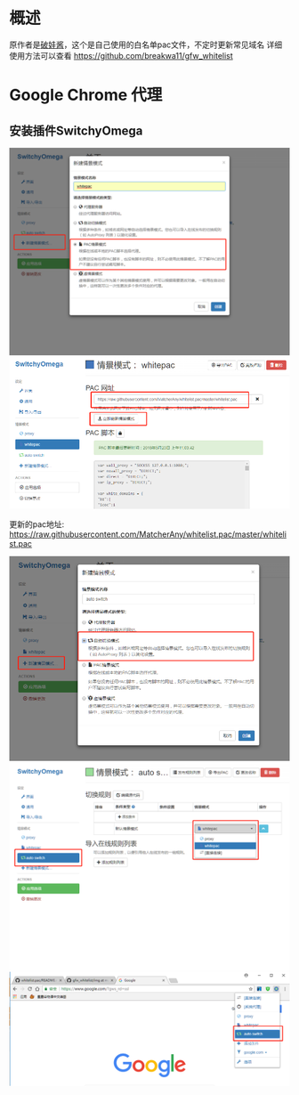# 概述
原作者是[破娃酱](https://github.com/breakwa11)，这个是自己使用的白名单pac文件，不定时更新常见域名
详细使用方法可以查看 https://github.com/breakwa11/gfw_whitelist

# Google Chrome 代理
## 安装插件SwitchyOmega
![chrome-1](/img/chrome-1.png)
![chrome-2](/img/chrome-2.png)


更新的pac地址: https://raw.githubusercontent.com/MatcherAny/whitelist.pac/master/whitelist.pac


![chrome-3](/img/chrome-3.png)
![chrome-4](/img/chrome-4.png)
![chrome-5](/img/chrome-5.png)
